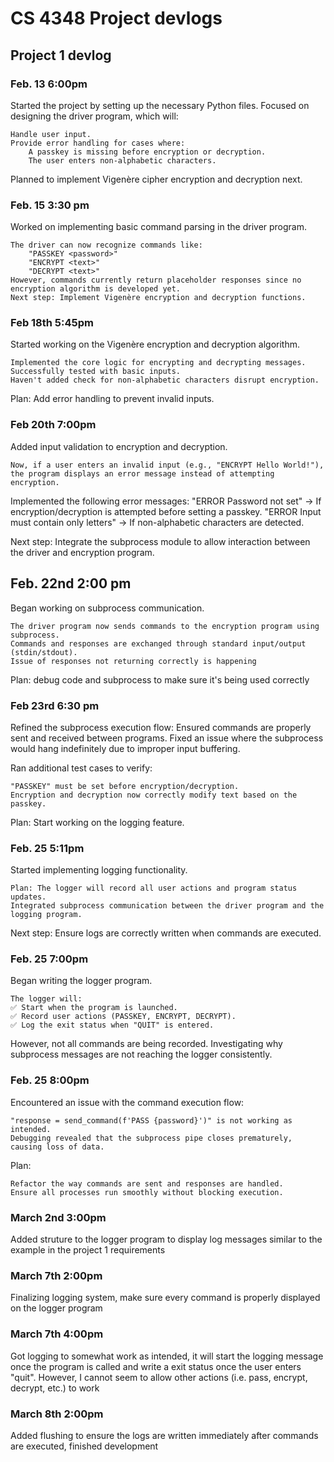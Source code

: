# CS 4348 Project devlogs

## Project 1 devlog

### Feb. 13 6:00pm
Started the project by setting up the necessary Python files. Focused on designing the driver program, which will:

    Handle user input.
    Provide error handling for cases where:
        A passkey is missing before encryption or decryption.
        The user enters non-alphabetic characters.

Planned to implement Vigenère cipher encryption and decryption next.

### Feb. 15 3:30 pm
Worked on implementing basic command parsing in the driver program.

    The driver can now recognize commands like:
        "PASSKEY <password>"
        "ENCRYPT <text>"
        "DECRYPT <text>"
    However, commands currently return placeholder responses since no encryption algorithm is developed yet.
    Next step: Implement Vigenère encryption and decryption functions.

### Feb 18th 5:45pm
Started working on the Vigenère encryption and decryption algorithm.

    Implemented the core logic for encrypting and decrypting messages.
    Successfully tested with basic inputs.
    Haven't added check for non-alphabetic characters disrupt encryption.

Plan: Add error handling to prevent invalid inputs.

### Feb 20th 7:00pm
Added input validation to encryption and decryption.

    Now, if a user enters an invalid input (e.g., "ENCRYPT Hello World!"), the program displays an error message instead of attempting encryption.

Implemented the following error messages:
"ERROR Password not set" → If encryption/decryption is attempted before setting a passkey.
"ERROR Input must contain only letters" → If non-alphabetic characters are detected.

Next step: Integrate the subprocess module to allow interaction between the driver and encryption program.

## Feb. 22nd 2:00 pm
Began working on subprocess communication.

    The driver program now sends commands to the encryption program using subprocess.
    Commands and responses are exchanged through standard input/output (stdin/stdout).
    Issue of responses not returning correctly is happening
Plan: debug code and subprocess to make sure it's being used correctly

### Feb 23rd 6:30 pm
Refined the subprocess execution flow:
Ensured commands are properly sent and received between programs.
Fixed an issue where the subprocess would hang indefinitely due to improper input buffering.

Ran additional test cases to verify:

    "PASSKEY" must be set before encryption/decryption.
    Encryption and decryption now correctly modify text based on the passkey.

Plan: Start working on the logging feature.

### Feb. 25 5:11pm
Started implementing logging functionality.

    Plan: The logger will record all user actions and program status updates.
    Integrated subprocess communication between the driver program and the logging program.

Next step: Ensure logs are correctly written when commands are executed.

### Feb. 25 7:00pm 
Began writing the logger program.

    The logger will:
    ✅ Start when the program is launched.
    ✅ Record user actions (PASSKEY, ENCRYPT, DECRYPT).
    ✅ Log the exit status when "QUIT" is entered.

However, not all commands are being recorded. Investigating why subprocess messages are not reaching the logger consistently.

### Feb. 25 8:00pm
Encountered an issue with the command execution flow:

    "response = send_command(f'PASS {password}')" is not working as intended.
    Debugging revealed that the subprocess pipe closes prematurely, causing loss of data.

Plan:

    Refactor the way commands are sent and responses are handled.
    Ensure all processes run smoothly without blocking execution.

### March 2nd 3:00pm
Added struture to the logger program to display log messages similar to the example in the project 1 requirements

### March 7th 2:00pm
Finalizing logging system, make sure every command is properly displayed on the logger program 

### March 7th 4:00pm
Got logging to somewhat work as intended, it will start the logging message once the program is called and write a exit status once the user enters "quit". However, I cannot seem to allow other actions (i.e. pass, encrypt, decrypt, etc.) to work

### March 8th 2:00pm 
Added flushing to ensure the logs are written immediately after commands are executed, finished development

